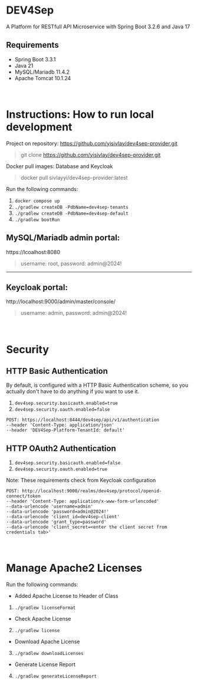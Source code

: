 # DEV4Sep
A Platform for RESTfull API Microservice with Spring Boot 3.2.6 and Java 17

## Requirements
* Spring Boot 3.3.1
* Java 21
* MySQL/Mariadb 11.4.2
* Apache Tomcat 10.1.24

<br> Instructions: How to run local development
=================
Project on repository: https://github.com/yisivlay/dev4sep-provider.git
>git clone https://github.com/yisivlay/dev4sep-provider.git

Docker pull images: Database and Keycloak
>docker pull sivlayyi/dev4sep-provider:latest 

Run the following commands:
1. `docker compose up`
2. `./gradlew createDB -PdbName=dev4sep-tenants`
3. `./gradlew createDB -PdbName=dev4sep-default`
4. `./gradlew bootRun`

MySQL/Mariadb admin portal:
--------------------------
https://lcoalhost:8080
> username: root, password: admin@2024!
----------------------------
Keycloak portal:
----------------
http://localhost:9000/admin/master/console/
> username: admin, password: admin@2024!

<br> Security
=============
HTTP Basic Authentication
-------------------------
By default, is configured with a HTTP Basic Authentication scheme, so you actually don't have to do anything if you want to use it.
1. `dev4sep.security.basicauth.enabled=true`
2. `dev4sep.security.oauth.enabled=false`

```
POST: https://localhost:8444/dev4sep/api/v1/authentication
--header 'Content-Type: application/json'
--header 'DEV4Sep-Platform-TenantId: default'
```

HTTP OAuth2 Authentication
-------------------------
1. `dev4sep.security.basicauth.enabled=false`
2. `dev4sep.security.oauth.enabled=true`

Note: These requirements check from Keycloak configuration
```
POST: http://localhost:9000/realms/dev4sep/protocol/openid-connect/token
--header 'Content-Type: application/x-www-form-urlencoded'
--data-urlencode 'username=admin' 
--data-urlencode 'password=admin@2024!'
--data-urlencode 'client_id=dev4sep-client'
--data-urlencode 'grant_type=password'
--data-urlencode 'client_secret=<enter the client secret from credentials tab>'
```

<br> Manage Apache2 Licenses 
============================
Run the following commands:
* Added Apache License to Header of Class
1. `./gradlew licenseFormat`
* Check Apache License
2. `./gradlew license`
* Download Apache License
3. `./gradlew downloadLicenses`
* Generate License Report
4. `./gradlew generateLicenseReport`
